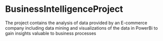 # BusinessIntelligenceProject
The project contains the analysis of data provided by an E-commerce company including data mining and visualizations of the data in PowerBi to gain insights valuable to business processes
